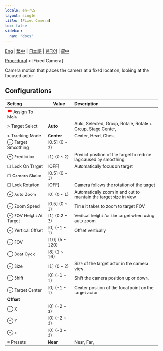 ```yaml
---
locale: en-rUS
layout: single
title: [Fixed Camera]
toc: false
sidebar:
  nav: "docs"
---
```

[Eng](/dancexr/menu/2025.5/motion/fixed_camera) | [繁中](/tw/dancexr/menu/2025.5/motion/fixed_camera) | [日本語](/jp/dancexr/menu/2025.5/motion/fixed_camera) | [한국어](/kr/dancexr/menu/2025.5/motion/fixed_camera) | [简中](/zh/dancexr/menu/2025.5/motion/fixed_camera)

[Procedural](../menu#Procedural) > [Fixed Camera]

Camera motion that places the camera at a fixed location, looking at the focused actor.

## Configurations

| Setting | Value | Description |
| :--- | --- | :--- |
| <img src="/images/icon/ic_videocam.png" alt="videocam icon"/> Assign To Main || 
| > Target Select | **Auto** | Auto, Selected, Group, Rotate, Rotate + Group, Stage Center,  |
| > Tracking Mode | **Center** | Center, Head, Chest,  |
| ⊖ Target Smoothing | [0.5] (0 ~ 2) | 
| ⊖ Prediction | [1] (0 ~ 2) | Predict position of the target to reduce lag caused by smoothing
| ☐ Lock On Target | [OFF] | Automatically focus on target
| ☐ Camera Shake | [0.5] (0 ~ 1) | 
| ☐ Lock Rotation | [OFF] | Camera follows the rotation of the target
| ⊖ Auto Zoom | [0] (0 ~ 1) | Automatically zoom in and out to maintain the target size in view
| ⊖ Zoom Speed | [0.5] (0 ~ 1) | Time it takes to zoom to target FOV
| ⊖ FOV Height At Target | [1] (0.2 ~ 2) | Vertical height for the target when using auto zoom
| ⊖ Vertical Offset | [0] (-1 ~ 1) | Offset vertically
| ⊖ FOV | [10] (5 ~ 120) | 
| ⊖ Beat Cycle | [8] (1 ~ 16) | 
| ⊖ Size | [1] (0 ~ 2) | Size of the target actor in the camera view.
| ⊖ Shift | [0] (-1 ~ 1) | Shift the camera position up or down.
| ⊖ Target Center | [0] (-1 ~ 1) | Center position of the focal point on the target actor.
|  **Offset** || 
| ⊖ X | [0] (-2 ~ 2) | 
| ⊖ Y | [0] (-2 ~ 2) | 
| ⊖ Z | [0] (-2 ~ 2) | 
| ≡ Presets | **Near** | Near, Far,  |
